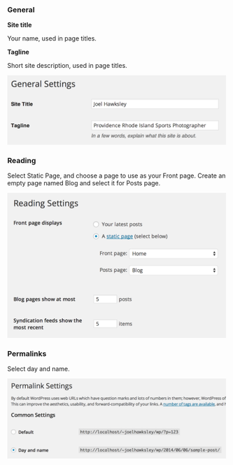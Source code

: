 ### General

__Site title__

Your name, used in page titles.

__Tagline__

Short site description, used in page titles.

<img src="img/settings-general.png" width=500>

### Reading

Select Static Page, and choose a page to use as your Front page. Create an empty page named Blog and select it for Posts page.

<img src="img/settings-reading.png" width=500>

### Permalinks

Select day and name.

<img src="img/settings-permalinks.png" width=500>
